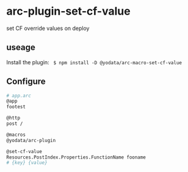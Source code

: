 # arc-plugin-set-cf-value

set CF override values on deploy

## useage

Install the plugin: ` $ npm install -D @yodata/arc-macro-set-cf-value`

## Configure

```sh
# app.arc
@app
footest

@http
post /

@macros
@yodata/arc-plugin

@set-cf-value
Resources.PostIndex.Properties.FunctionName fooname
# {key} {value}
```
